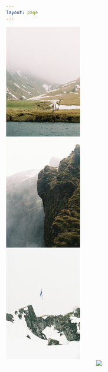 ```yaml
---
layout: page
---
```



<!-- <center> -->
<!-- <a><img src="https://raw.githubusercontent.com/aymenhafeez/aymenhafeez.github.io/master/images/iceland/iceland_1.png" width="400"></a> -->
<!-- </center> -->

<!-- // -->

<!-- <center> -->
<!-- <a><img src="https://raw.githubusercontent.com/aymenhafeez/aymenhafeez.github.io/master/images/iceland/iceland_2.png" width="600"></a> -->
<!-- </center> -->

<!-- // -->

<!-- <center> -->
<!-- <a><img src="https://raw.githubusercontent.com/aymenhafeez/aymenhafeez.github.io/master/images/iceland/iceland_3.png" width="400"></a> -->
<!-- </center> -->

<div class="row">
<div class="column">
  <img src="https://raw.githubusercontent.com/aymenhafeez/aymenhafeez.github.io/master/images/iceland/iceland_1.png" width="200">
</div>
<div class="column">
  <img src="https://raw.githubusercontent.com/aymenhafeez/aymenhafeez.github.io/master/images/iceland/iceland_3.png" width="200">
</div>
<div class="column">
  <img src="https://raw.githubusercontent.com/aymenhafeez/aymenhafeez.github.io/master/images/iceland/iceland_4.png" width="200">
</div>
</div> 


<center>
<a><img src="https://raw.githubusercontent.com/aymenhafeez/aymenhafeez.github.io/master/images/iceland/iceland_2.png" width="600"></a>
</center>
